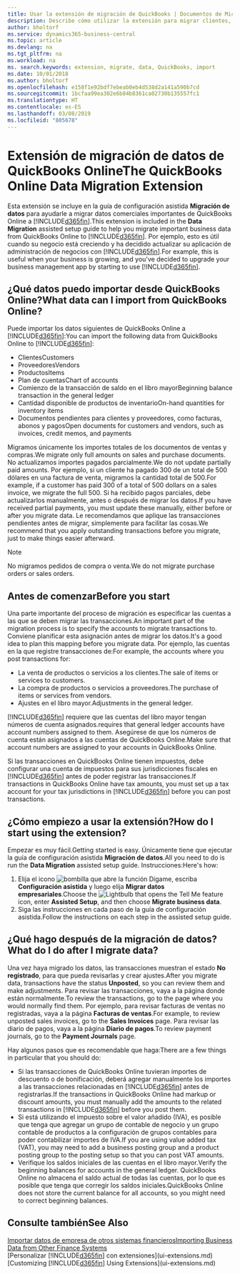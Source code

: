 ```yaml
---
title: Usar la extensión de migración de QuickBooks | Documentos de Microsoft
description: Describe cómo utilizar la extensión para migrar clientes, proveedores, elementos y cuentas de QuickBooks Online a Business Central.
author: bholtorf
ms.service: dynamics365-business-central
ms.topic: article
ms.devlang: na
ms.tgt_pltfrm: na
ms.workload: na
ms. search.keywords: extension, migrate, data, QuickBooks, import
ms.date: 10/01/2018
ms.author: bholtorf
ms.openlocfilehash: e158f1e92bdf7ebeab0eb4d538d2a141a590b7cd
ms.sourcegitcommit: 1bcfaa99ea302e6b84b8361ca02730b135557fc1
ms.translationtype: HT
ms.contentlocale: es-ES
ms.lasthandoff: 03/08/2019
ms.locfileid: "805678"
---
```

# <a name="the-quickbooks-online-data-migration-extension"></a><span data-ttu-id="e9037-103">Extensión de migración de datos de QuickBooks Online</span><span class="sxs-lookup"><span data-stu-id="e9037-103">The QuickBooks Online Data Migration Extension</span></span>
<span data-ttu-id="e9037-104">Esta extensión se incluye en la guía de configuración asistida **Migración de datos** para ayudarle a migrar datos comerciales importantes de QuickBooks Online a [!INCLUDE[d365fin](includes/d365fin_md.md)].</span><span class="sxs-lookup"><span data-stu-id="e9037-104">This extension is included in the **Data Migration** assisted setup guide to help you migrate important business data from QuickBooks Online to [!INCLUDE[d365fin](includes/d365fin_md.md)].</span></span> <span data-ttu-id="e9037-105">Por ejemplo, esto es útil cuando su negocio está creciendo y ha decidido actualizar su aplicación de administración de negocios con [!INCLUDE[d365fin](includes/d365fin_md.md)].</span><span class="sxs-lookup"><span data-stu-id="e9037-105">For example, this is useful when your business is growing, and you've decided to upgrade your business management app by starting to use [!INCLUDE[d365fin](includes/d365fin_md.md)].</span></span>

## <a name="what-data-can-i-import-from-quickbooks-online"></a><span data-ttu-id="e9037-106">¿Qué datos puedo importar desde QuickBooks Online?</span><span class="sxs-lookup"><span data-stu-id="e9037-106">What data can I import from QuickBooks Online?</span></span>
<span data-ttu-id="e9037-107">Puede importar los datos siguientes de QuickBooks Online a [!INCLUDE[d365fin](includes/d365fin_md.md)]:</span><span class="sxs-lookup"><span data-stu-id="e9037-107">You can import the following data from QuickBooks Online to [!INCLUDE[d365fin](includes/d365fin_md.md)]:</span></span>  

* <span data-ttu-id="e9037-108">Clientes</span><span class="sxs-lookup"><span data-stu-id="e9037-108">Customers</span></span>
* <span data-ttu-id="e9037-109">Proveedores</span><span class="sxs-lookup"><span data-stu-id="e9037-109">Vendors</span></span>
* <span data-ttu-id="e9037-110">Productos</span><span class="sxs-lookup"><span data-stu-id="e9037-110">Items</span></span>
* <span data-ttu-id="e9037-111">Plan de cuentas</span><span class="sxs-lookup"><span data-stu-id="e9037-111">Chart of accounts</span></span>
* <span data-ttu-id="e9037-112">Comienzo de la transacción de saldo en el libro mayor</span><span class="sxs-lookup"><span data-stu-id="e9037-112">Beginning balance transaction in the general ledger</span></span>
* <span data-ttu-id="e9037-113">Cantidad disponible de productos de inventario</span><span class="sxs-lookup"><span data-stu-id="e9037-113">On-hand quantities for inventory items</span></span>
* <span data-ttu-id="e9037-114">Documentos pendientes para clientes y proveedores, como facturas, abonos y pagos</span><span class="sxs-lookup"><span data-stu-id="e9037-114">Open documents for customers and vendors, such as invoices, credit memos, and payments</span></span>

<span data-ttu-id="e9037-115">Migramos únicamente los importes totales de los documentos de ventas y compras.</span><span class="sxs-lookup"><span data-stu-id="e9037-115">We migrate only full amounts on sales and purchase documents.</span></span> <span data-ttu-id="e9037-116">No actualizamos importes pagados parcialmente.</span><span class="sxs-lookup"><span data-stu-id="e9037-116">We do not update partially paid amounts.</span></span> <span data-ttu-id="e9037-117">Por ejemplo, si un cliente ha pagado 300 de un total de 500 dólares en una factura de venta, migramos la cantidad total de 500.</span><span class="sxs-lookup"><span data-stu-id="e9037-117">For example, if a customer has paid 300 of a total of 500 dollars on a sales invoice, we migrate the full 500.</span></span> <span data-ttu-id="e9037-118">Si ha recibido pagos parciales, debe actualizarlos manualmente, antes o después de migrar los datos.</span><span class="sxs-lookup"><span data-stu-id="e9037-118">If you have received partial payments, you must update these manually, either before or after you migrate data.</span></span> <span data-ttu-id="e9037-119">Le recomendamos que aplique las transacciones pendientes antes de migrar, simplemente para facilitar las cosas.</span><span class="sxs-lookup"><span data-stu-id="e9037-119">We recommend that you apply outstanding transactions before you migrate, just to make things easier afterward.</span></span>

> [!NOTE]  
>   <span data-ttu-id="e9037-120">No migramos pedidos de compra o venta.</span><span class="sxs-lookup"><span data-stu-id="e9037-120">We do not migrate purchase orders or sales orders.</span></span>

## <a name="before-you-start"></a><span data-ttu-id="e9037-121">Antes de comenzar</span><span class="sxs-lookup"><span data-stu-id="e9037-121">Before you start</span></span>
<span data-ttu-id="e9037-122">Una parte importante del proceso de migración es especificar las cuentas a las que se deben migrar las transacciones.</span><span class="sxs-lookup"><span data-stu-id="e9037-122">An important part of the migration process is to specify the accounts to migrate transactions to.</span></span> <span data-ttu-id="e9037-123">Conviene planificar esta asignación antes de migrar los datos.</span><span class="sxs-lookup"><span data-stu-id="e9037-123">It's a good idea to plan this mapping before you migrate data.</span></span> <span data-ttu-id="e9037-124">Por ejemplo, las cuentas en la que registre transacciones de:</span><span class="sxs-lookup"><span data-stu-id="e9037-124">For example, the accounts where you post transactions for:</span></span>  

* <span data-ttu-id="e9037-125">La venta de productos o servicios a los clientes.</span><span class="sxs-lookup"><span data-stu-id="e9037-125">The sale of items or services to customers.</span></span>
* <span data-ttu-id="e9037-126">La compra de productos o servicios a proveedores.</span><span class="sxs-lookup"><span data-stu-id="e9037-126">The purchase of items or services from vendors.</span></span>  
* <span data-ttu-id="e9037-127">Ajustes en el libro mayor.</span><span class="sxs-lookup"><span data-stu-id="e9037-127">Adjustments in the general ledger.</span></span>  

[!INCLUDE[d365fin](includes/d365fin_md.md)] <span data-ttu-id="e9037-128">requiere que las cuentas del libro mayor tengan números de cuenta asignados.</span><span class="sxs-lookup"><span data-stu-id="e9037-128">requires that general ledger accounts have account numbers assigned to them.</span></span> <span data-ttu-id="e9037-129">Asegúrese de que los números de cuenta están asignados a las cuentas de QuickBooks Online.</span><span class="sxs-lookup"><span data-stu-id="e9037-129">Make sure that account numbers are assigned to your accounts in QuickBooks Online.</span></span>

<span data-ttu-id="e9037-130">Si las transacciones en QuickBooks Online tienen impuestos, debe configurar una cuenta de impuestos para sus jurisdicciones fiscales en [!INCLUDE[d365fin](includes/d365fin_md.md)] antes de poder registrar las transacciones.</span><span class="sxs-lookup"><span data-stu-id="e9037-130">If transactions in QuickBooks Online have tax amounts, you must set up a tax account for your tax jurisdictions in [!INCLUDE[d365fin](includes/d365fin_md.md)] before you can post transactions.</span></span>

## <a name="how-do-i-start-using-the-extension"></a><span data-ttu-id="e9037-131">¿Cómo empiezo a usar la extensión?</span><span class="sxs-lookup"><span data-stu-id="e9037-131">How do I start using the extension?</span></span>
<span data-ttu-id="e9037-132">Empezar es muy fácil.</span><span class="sxs-lookup"><span data-stu-id="e9037-132">Getting started is easy.</span></span> <span data-ttu-id="e9037-133">Únicamente tiene que ejecutar la guía de configuración asistida **Migración de datos**.</span><span class="sxs-lookup"><span data-stu-id="e9037-133">All you need to do is run the **Data Migration** assisted setup guide.</span></span> <span data-ttu-id="e9037-134">Instrucciones:</span><span class="sxs-lookup"><span data-stu-id="e9037-134">Here's how:</span></span>

1. <span data-ttu-id="e9037-135">Elija el icono ![bombilla que abre la función Dígame](media/ui-search/search_small.png "Dígame que desea hacer"), escriba **Configuración asistida** y luego elija **Migrar datos empresariales**.</span><span class="sxs-lookup"><span data-stu-id="e9037-135">Choose the ![Lightbulb that opens the Tell Me feature](media/ui-search/search_small.png "Tell me what you want to do") icon, enter **Assisted Setup**, and then choose **Migrate business data**.</span></span>
2. <span data-ttu-id="e9037-136">Siga las instrucciones en cada paso de la guía de configuración asistida.</span><span class="sxs-lookup"><span data-stu-id="e9037-136">Follow the instructions on each step in the assisted setup guide.</span></span>

## <a name="what-do-i-do-after-i-migrate-data"></a><span data-ttu-id="e9037-137">¿Qué hago después de la migración de datos?</span><span class="sxs-lookup"><span data-stu-id="e9037-137">What do I do after I migrate data?</span></span>
<span data-ttu-id="e9037-138">Una vez haya migrado los datos, las transacciones muestran el estado **No registrado**, para que pueda revisarlas y crear ajustes.</span><span class="sxs-lookup"><span data-stu-id="e9037-138">After you migrate data, transactions have the status **Unposted**, so you can review them and make adjustments.</span></span> <span data-ttu-id="e9037-139">Para revisar las transacciones, vaya a la página donde están normalmente.</span><span class="sxs-lookup"><span data-stu-id="e9037-139">To review the transactions, go to the page where you would normally find them.</span></span> <span data-ttu-id="e9037-140">Por ejemplo, para revisar facturas de ventas no registradas, vaya a la página **Facturas de ventas**.</span><span class="sxs-lookup"><span data-stu-id="e9037-140">For example, to review unposted sales invoices, go to the **Sales Invoices** page.</span></span> <span data-ttu-id="e9037-141">Para revisar las diario de pagos, vaya a la página **Diario de pagos**.</span><span class="sxs-lookup"><span data-stu-id="e9037-141">To review payment journals, go to the **Payment Journals** page.</span></span>   

<span data-ttu-id="e9037-142">Hay algunos pasos que es recomendable que haga:</span><span class="sxs-lookup"><span data-stu-id="e9037-142">There are a few things in particular that you should do:</span></span>

* <span data-ttu-id="e9037-143">Si las transacciones de QuickBooks Online tuvieran importes de descuento o de bonificación, deberá agregar manualmente los importes a las transacciones relacionadas en [!INCLUDE[d365fin](includes/d365fin_md.md)] antes de registrarlas.</span><span class="sxs-lookup"><span data-stu-id="e9037-143">If the transactions in QuickBooks Online had markup or discount amounts, you must manually add the amounts to the related transactions in [!INCLUDE[d365fin](includes/d365fin_md.md)] before you post them.</span></span>
* <span data-ttu-id="e9037-144">Si está utilizando el impuesto sobre el valor añadido (IVA), es posible que tenga que agregar un grupo de contable de negocio y un grupo contable de productos a la configuración de grupos contables para poder contabilizar importes de IVA.</span><span class="sxs-lookup"><span data-stu-id="e9037-144">If you are using value added tax (VAT), you may need to add a business posting group and a product posting group to the posting setup so that you can post VAT amounts.</span></span>
* <span data-ttu-id="e9037-145">Verifique los saldos iniciales de las cuentas en el libro mayor.</span><span class="sxs-lookup"><span data-stu-id="e9037-145">Verify the beginning balances for accounts in the general ledger.</span></span> <span data-ttu-id="e9037-146">QuickBooks Online no almacena el saldo actual de todas las cuentas, por lo que es posible que tenga que corregir los saldos iniciales.</span><span class="sxs-lookup"><span data-stu-id="e9037-146">QuickBooks Online does not store the current balance for all accounts, so you might need to correct beginning balances.</span></span>

## <a name="see-also"></a><span data-ttu-id="e9037-147">Consulte también</span><span class="sxs-lookup"><span data-stu-id="e9037-147">See Also</span></span>
[<span data-ttu-id="e9037-148">Importar datos de empresa de otros sistemas financieros</span><span class="sxs-lookup"><span data-stu-id="e9037-148">Importing Business Data from Other Finance Systems</span></span>](across-import-data-configuration-packages.md)  
<span data-ttu-id="e9037-149">[Personalizar [!INCLUDE[d365fin](includes/d365fin_md.md)] con extensiones](ui-extensions.md)</span><span class="sxs-lookup"><span data-stu-id="e9037-149">[Customizing [!INCLUDE[d365fin](includes/d365fin_md.md)] Using Extensions](ui-extensions.md)</span></span>  
